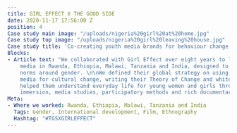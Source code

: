 ```yaml
---
title: GIRL EFFECT X THE GOOD SIDE
date: 2020-11-17 17:56:00 Z
position: 4
Case study main image: "/uploads/nigeria%20girl%20at%20home.jpg"
Case study top image: "/uploads/nigeria%20girl%20leaving%20house.jpg"
Case study title: 'Co-creating youth media brands for behaviour change with Girl Effect. '
Blocks:
- Article text: "We collaborated with Girl Effect over eight years to launch youth
    media in Rwanda, Ethiopia, Malawi, Tanzania and India, designed to shift social
    norms around gender. \n\nWe defined their global strategy on using brands and
    media for cultural change, writing their Theory of Change and white paper.\n\nWe
    helped them understand everyday life for young women and girls through ethnographic
    immersion, media studies, participatory methods and rich documentary outputs.\n"
Meta:
- Where we worked: Rwanda, Ethiopia, Malawi, Tanzania and India
  Tags: Gender, International development, Film, Ethnography
  Hashtag: "#TGSXGIRLEFFECT"
---
```


